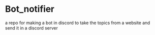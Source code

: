 # Bot_notifier
a repo for making a bot in discord to take the topics from a website and send it in a discord server 
